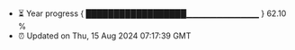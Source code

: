 - ⏳ Year progress { ██████████████████▁▁▁▁▁▁▁▁▁▁▁▁ } 62.10 %
- ⏰ Updated on Thu, 15 Aug 2024 07:17:39 GMT

